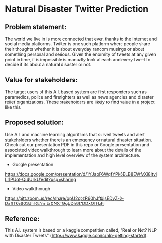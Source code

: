 # Natural Disaster Twitter Prediction 

## Problem statement: 
The world we live in is more connected that ever, thanks to the internet and social media platforms. Twitter is one such platform where people share their thoughts whether it is about everyday random musings or about something personal and serious. Given the enormity of tweets at any given point in time, it is impossible is manually look at each and every tweet to decide if its about a natural disaster or not. 

## Value for stakeholders:
The target users of this A.I. based system are first responders such as paramedics, police and firefighters as well as news agencies and disaster relief organizations. These stakeholders are likely to find value in a project like this. 

## Proposed solution: 
Use A.I. and machine learning algorithms that surveil tweets and alert stakeholders whether there is an emergency or natural disaster situation. Check out our presentation PDF in this repo or Google presentation and associated video walkthrough to learn more about the details of the implementation and high level overview of the system architecture.

* Google presentation 

https://docs.google.com/presentation/d/1YJaoF6WqfYPk6ELB8EWfyXi8ltviLl1PUqf-Qi4UrkU/edit?usp=sharing

* Video walkthrough

https://pitt.zoom.us/rec/share/opU2cpzR60hJftbjsEDyZ-0-DsfIT6a80SJIrKENmEr0NXTGgbDh8I7DDxOfHxFj


## Reference:
This A.I. system is based on a kaggle competition called, "Real or Not? NLP with Disaster Tweets"
(https://www.kaggle.com/c/nlp-getting-started). 

